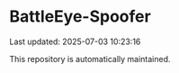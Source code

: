 # BattleEye-Spoofer

Last updated: 2025-07-03 10:23:16

This repository is automatically maintained.
